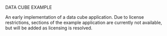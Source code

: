 DATA CUBE EXAMPLE

An early implementation of a data cube application. Due to license restrictions, sections of the example application are currently not available, but will be added as licensing is resolved.

